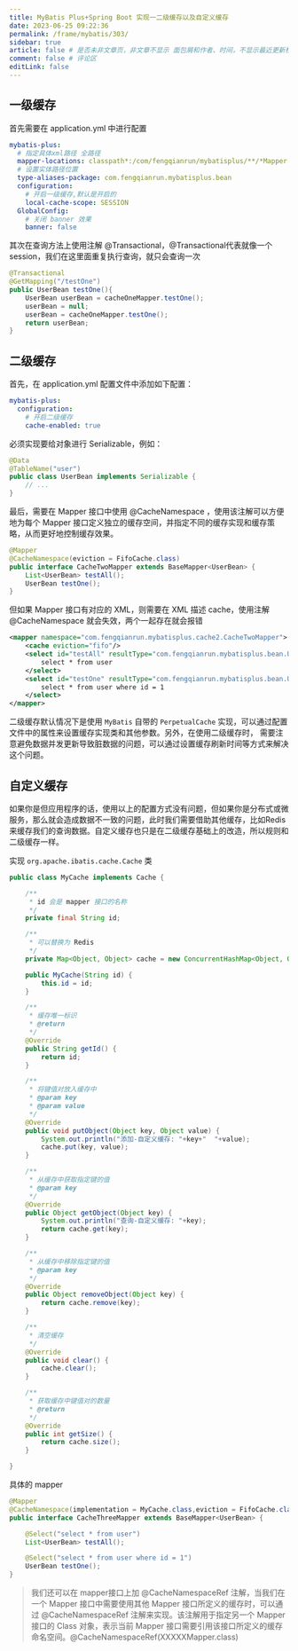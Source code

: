 ```yaml
---
title: MyBatis Plus+Spring Boot 实现一二级缓存以及自定义缓存
date: 2023-06-25 09:22:36
permalink: /frame/mybatis/303/
sidebar: true
article: false # 是否未非文章页，非文章不显示 面包屑和作者、时间，不显示最近更新栏，不会参与到最近更新文章的数据计算中
comment: false # 评论区
editLink: false
---
```


## 一级缓存
首先需要在 application.yml 中进行配置
```yaml
mybatis-plus:
  # 指定具体xml路径 全路径
  mapper-locations: classpath*:/com/fengqianrun/mybatisplus/**/*Mapper.xml
  # 设置实体路径位置
  type-aliases-package: com.fengqianrun.mybatisplus.bean
  configuration:
    # 开启一级缓存,默认是开启的
    local-cache-scope: SESSION
  GlobalConfig:
    # 关闭 banner 效果
    banner: false
```
其次在查询方法上使用注解 @Transactional，@Transactional代表就像一个session，我们在这里面重复执行查询，就只会查询一次
```java
@Transactional
@GetMapping("/testOne")
public UserBean testOne(){
    UserBean userBean = cacheOneMapper.testOne();
    userBean = null;
    userBean = cacheOneMapper.testOne();
    return userBean;
}
```

## 二级缓存
首先，在 application.yml 配置文件中添加如下配置：
```yaml
mybatis-plus:
  configuration:
    # 开启二级缓存
    cache-enabled: true
```
必须实现要给对象进行 Serializable，例如：
```java
@Data
@TableName("user")
public class UserBean implements Serializable {
    // ...
}
```
最后，需要在 Mapper 接口中使用 @CacheNamespace ，使用该注解可以方便地为每个 Mapper 接口定义独立的缓存空间，并指定不同的缓存实现和缓存策略，从而更好地控制缓存效果。
```java
@Mapper
@CacheNamespace(eviction = FifoCache.class)
public interface CacheTwoMapper extends BaseMapper<UserBean> {
    List<UserBean> testAll();
    UserBean testOne();
}
```

但如果 Mapper 接口有对应的 XML，则需要在 XML 描述 cache，使用注解 @CacheNamespace 就会失效，两个一起存在就会报错
```xml
<mapper namespace="com.fengqianrun.mybatisplus.cache2.CacheTwoMapper">
    <cache eviction="fifo"/>
    <select id="testAll" resultType="com.fengqianrun.mybatisplus.bean.UserBean">
        select * from user
    </select>
    <select id="testOne" resultType="com.fengqianrun.mybatisplus.bean.UserBean">
        select * from user where id = 1
    </select>
</mapper>
```


二级缓存默认情况下是使用 `MyBatis` 自带的 `PerpetualCache` 实现，可以通过配置文件中的属性来设置缓存实现类和其他参数。另外，在使用二级缓存时，
需要注意避免数据并发更新导致脏数据的问题，可以通过设置缓存刷新时间等方式来解决这个问题。

## 自定义缓存
如果你是但应用程序的话，使用以上的配置方式没有问题，但如果你是分布式或微服务，那么就会造成数据不一致的问题，此时我们需要借助其他缓存，比如Redis来缓存我们的查询数据。自定义缓存也只是在二级缓存基础上的改造，所以规则和二级缓存一样。

实现 `org.apache.ibatis.cache.Cache` 类
```java
public class MyCache implements Cache {

    /**
     * id 会是 mapper 接口的名称
     */
    private final String id;

    /**
     * 可以替换为 Redis
     */
    private Map<Object, Object> cache = new ConcurrentHashMap<Object, Object>();

    public MyCache(String id) {
        this.id = id;
    }

    /**
     * 缓存唯一标识
     * @return
     */
    @Override
    public String getId() {
        return id;
    }

    /**
     * 将键值对放入缓存中
     * @param key
     * @param value
     */
    @Override
    public void putObject(Object key, Object value) {
        System.out.println("添加-自定义缓存: "+key+"  "+value);
        cache.put(key, value);
    }

    /**
     * 从缓存中获取指定键的值
     * @param key
     */
    @Override
    public Object getObject(Object key) {
        System.out.println("查询-自定义缓存: "+key);
        return cache.get(key);
    }

    /**
     * 从缓存中移除指定键的值
     * @param key
     */
    @Override
    public Object removeObject(Object key) {
        return cache.remove(key);
    }

    /**
     * 清空缓存
     */
    @Override
    public void clear() {
        cache.clear();
    }

    /**
     * 获取缓存中键值对的数量
     * @return
     */
    @Override
    public int getSize() {
        return cache.size();
    }

}
```
具体的 mapper
```java
@Mapper
@CacheNamespace(implementation = MyCache.class,eviction = FifoCache.class)
public interface CacheThreeMapper extends BaseMapper<UserBean> {

    @Select("select * from user")
    List<UserBean> testAll();

    @Select("select * from user where id = 1")
    UserBean testOne();
}
```

> 我们还可以在 mapper接口上加  @CacheNamespaceRef 注解，当我们在一个 Mapper 接口中需要使用其他 Mapper 接口所定义的缓存时，可以通过 @CacheNamespaceRef 注解来实现。该注解用于指定另一个 Mapper 接口的 Class 对象，表示当前 Mapper 接口需要引用该接口所定义的缓存命名空间。@CacheNamespaceRef(XXXXXMapper.class)